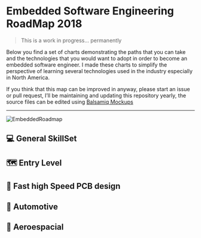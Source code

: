 # Embedded Software Engineering RoadMap 2018

> This is a work in progress... permanently

Below you find a set of charts demonstrating the paths that you can take and the technologies that you would want to adopt in order to become an embedded software engineer. I made these charts to simplify the perspective of learning several technologies used in the industry especially in North America.

If you think that this map can be improved in anyway, please start an issue or pull request, I’ll be maintaining and updating this repository yearly, the source files can be edited using [Balsamiq Mockups](https://balsamiq.com/download/) 

---
![EmbeddedRoadmap](https://i.imgur.com/OkkPApY.png)


## 💻 General SkillSet
 
## 🗺️ Entry Level 
 
## 🎨 Fast high Speed PCB design

## 🚗 Automotive

## 🚀 Aeroespacial

